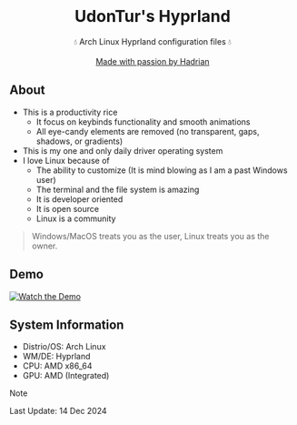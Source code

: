 <br />
<div align="center">
  <h1 align="center">UdonTur's Hyprland</h3>
  <p align="center">
    💧 Arch Linux Hyprland configuration files 💧
    <br />
    <br />
    <a href="https://github.com/udontur">Made with passion by Hadrian</a>
  </p>
</div>

## About
- This is a productivity rice
  - It focus on keybinds functionality and smooth animations
  - All eye-candy elements are removed (no transparent, gaps, shadows, or gradients)
- This is my one and only daily driver operating system
- I love Linux because of
  - The ability to customize (It is mind blowing as I am a past Windows user)
  - The terminal and the file system is amazing
  - It is developer oriented
  - It is open source
  - Linux is a community 
> Windows/MacOS treats you as the user, Linux treats you as the owner.
## Demo
[![Watch the Demo](https://cloud-3a8zi5hkc-hack-club-bot.vercel.app/0image.png)](https://cloud-2imm1v6lb-hack-club-bot.vercel.app/0hyprland-showcase.mp4)

## System Information
- Distrio/OS: Arch Linux
- WM/DE: Hyprland
- CPU: AMD x86_64
- GPU: AMD (Integrated)
> [!NOTE]
> Last Update: 14 Dec 2024